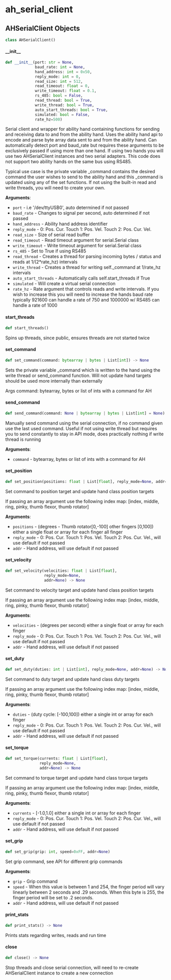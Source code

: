<a id="ah_serial_client"></a>

# ah\_serial\_client

<a id="ah_serial_client.AHSerialClient"></a>

## AHSerialClient Objects

```python
class AHSerialClient()
```

<a id="ah_serial_client.AHSerialClient.__init__"></a>

#### \_\_init\_\_

```python
def __init__(port: str = None,
             baud_rate: int = None,
             hand_address: int = 0x50,
             reply_mode: int = 0,
             read_size: int = 512,
             read_timeout: float = 0,
             write_timeout: float = 0.1,
             rs_485: bool = False,
             read_thread: bool = True,
             write_thread: bool = True,
             auto_start_threads: bool = True,
             simulated: bool = False,
             rate_hz=500)
```

Serial client and wrapper for ability hand containing functions for
sending and receiving data to and from the ability hand. Uses the
ability hand api to encode and parse byte array data sent to and from
the ability hand.  Can automatically detect port and baud_rate but
requires these arguments to be exclusively passed if using more than
one hand.  If using two hands you will use two AHSerialClient instances
and two serial adapters.  This code does not support two ability hands
on the same bus using RS485.

Typical use case is the private variable _command contains the desired
command the user wishes to send to the ability hand and this _command is
updated using any of the set functions.  If not using the built-in
read and write threads, you will need to create your own.

**Arguments**:

- `port` - i.e '/dev/ttyUSB0', auto determined if not passed
- `baud_rate` - Changes to signal per second, auto determined if not passed
- `hand_address` - Ability hand address identifier
- `reply_mode` - 0: Pos. Cur. Touch 1: Pos. Vel. Touch 2: Pos. Cur. Vel.
- `read_size` - Size of serial read buffer
- `read_timeout` - Read timeout argument for serial.Serial class
- `write_timeout` - Write timeout argument for serial.Serial class
- `rs_485` - Set to True if using RS485
- `read_thread` - Creates a thread for parsing incoming bytes / status and reads at 1/(2*rate_hz) intervals
- `write_thread` - Creates a thread for writing self._command at 1/rate_hz intervals
- `auto_start_threads` - Automatically calls self.start_threads if True
- `simulated` - Will create a virtual serial connection
- `rate_hz` - Rate argument that controls reads and write intervals.  If you wish to increase this you will need to increase the hands baud rate typically 921600 can handle a rate of 750 and 1000000 w/ RS485 can handle a rate of 1000

<a id="ah_serial_client.AHSerialClient.start_threads"></a>

#### start\_threads

```python
def start_threads()
```

Spins up threads, since public, ensures threads are not started twice

<a id="ah_serial_client.AHSerialClient.set_command"></a>

#### set\_command

```python
def set_command(command: bytearray | bytes | List[int]) -> None
```

Sets the private variable _command which is written to the hand using
the write thread or send_command function. Will not update hand targets
should be used more internally than externally

Args
    command: bytearray, bytes or list of ints with a command for AH

<a id="ah_serial_client.AHSerialClient.send_command"></a>

#### send\_command

```python
def send_command(command: None | bytearray | bytes | List[int] = None) -> None
```

Manually send command using the serial connection, if no command given
use the last used command. Useful if not using write thread but requires
you to send constantly to stay in API mode, does practically nothing if
write thread is running

**Arguments**:

- `command` - bytearray, bytes or list of ints with a command for AH

<a id="ah_serial_client.AHSerialClient.set_position"></a>

#### set\_position

```python
def set_position(positions: float | List[float], reply_mode=None, addr=None)
```

Set command to position target and update hand class position targets

If passing an array argument use the following index map:
[index, middle, ring, pinky, thumb flexor, thumb rotator]

**Arguments**:

- `positions` - (degrees - Thumb rotator[0,-100] other fingers [0,100]) either a single float or array for each finger all finger
- `reply_mode` - 0: Pos. Cur. Touch 1: Pos. Vel. Touch 2: Pos. Cur. Vel., will use default if not passed
- `addr` - Hand address, will use default if not passed

<a id="ah_serial_client.AHSerialClient.set_velocity"></a>

#### set\_velocity

```python
def set_velocity(velocities: float | List[float],
                 reply_mode=None,
                 addr=None) -> None
```

Set command to velocity target and update hand class position targets

If passing an array argument use the following index map:
[index, middle, ring, pinky, thumb flexor, thumb rotator]

**Arguments**:

- `velocities` - (degrees per second) either a single float or array for each finger
- `reply_mode` - 0: Pos. Cur. Touch 1: Pos. Vel. Touch 2: Pos. Cur. Vel., will use default if not passed
- `addr` - Hand address, will use default if not passed

<a id="ah_serial_client.AHSerialClient.set_duty"></a>

#### set\_duty

```python
def set_duty(duties: int | List[int], reply_mode=None, addr=None) -> None
```

Set command to duty target and update hand class duty targets

If passing an array argument use the following index map:
[index, middle, ring, pinky, thumb flexor, thumb rotator]

**Arguments**:

- `duties` - (duty cycle: [-100,100]) either a single int or array for each finger
- `reply_mode` - 0: Pos. Cur. Touch 1: Pos. Vel. Touch 2: Pos. Cur. Vel., will use default if not passed
- `addr` - Hand address, will use default if not passed

<a id="ah_serial_client.AHSerialClient.set_torque"></a>

#### set\_torque

```python
def set_torque(currents: float | List[float],
               reply_mode=None,
               addr=None) -> None
```

Set command to torque target and update hand class torque targets

If passing an array argument use the following index map:
[index, middle, ring, pinky, thumb flexor, thumb rotator]

**Arguments**:

- `currents` - [-1.0,1.0] either a single int or array for each finger
- `reply_mode` - 0: Pos. Cur. Touch 1: Pos. Vel. Touch 2: Pos. Cur. Vel., will use default if not passed
- `addr` - Hand address, will use default if not passed

<a id="ah_serial_client.AHSerialClient.set_grip"></a>

#### set\_grip

```python
def set_grip(grip: int, speed=0xFF, addr=None)
```

Set grip command, see API for different grip commands

**Arguments**:

- `grip` - Grip command
- `speed` - When this value is between 1 and 254, the finger period will
  vary linearly between 2 seconds and .29 seconds. When this byte is 255,
  the finger period will be set to .2 seconds.
- `addr` - Hand address, will use default if not passed

<a id="ah_serial_client.AHSerialClient.print_stats"></a>

#### print\_stats

```python
def print_stats() -> None
```

Prints stats regarding writes, reads and run time

<a id="ah_serial_client.AHSerialClient.close"></a>

#### close

```python
def close() -> None
```

Stop threads and close serial connection, will need to re-create
AHSerialClient instance to create a new connection

